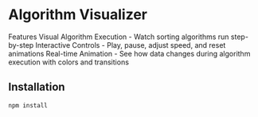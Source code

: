 # Algorithm Visualizer

Features
Visual Algorithm Execution - Watch sorting algorithms run step-by-step
Interactive Controls - Play, pause, adjust speed, and reset animations
Real-time Animation - See how data changes during algorithm execution with colors and transitions

## Installation
```bash
npm install
